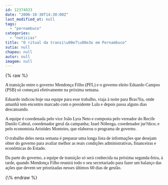 ```yaml
---
id: 12374033
date: "2006-10-30T14:30:00Z"
last_modified_at: null
tags:
  - "pernambuco"
categories:
  - "noticias"
title: "O ritual da transi\u00e7\u00e3o em Pernambuco"
sutia: null
chapeu: null
autor: null
imagem: null
---
```

{\% raw %}
<p><P><FONT face=Verdana>A transição entre o governo Mendonça Filho (PFL) e o governo eleito Eduardo Campos (PSB) só começará efetivamente na próxima semana.</FONT></P></p>
<p><P><FONT face=Verdana>Eduardo indicou hoje sua equipe para esse trabalho, viaja à noite para Bras?lia, onde amanhã tem encontro marcado com o presidente Lula e depois passa alguns dias descansando.</FONT></P></p>
<p><P><FONT face=Verdana>A equipe é coordenada pelo vice João Lyra Neto e composta pelo vereador do Recife Danilo Cabral, coordenador geral da campanha; Izael Nóbrega, coordenador jur?dico; e pelo economista Aristides Monteiro, que elaborou o programa de governo.</FONT></P></p>
<p><P><FONT face=Verdana>O trabalho deles nesta semana é preparar uma longa lista de informações que desejam obter do governo para avaliar melhor as reais condições administrativas, financeiras e econômicas do Estado.</FONT></P></p>
<p><P><FONT face=Verdana>Da parte do governo, a equipe de transição só será conhecida na próxima segunda-feira, à tarde, quando Mendonça Filho reunirá todo o seu secretariado para fazer um balanço das ações que devem ser priorizadas nesses últimos 60 dias de gestão.</FONT></P> </p>
{\% endraw %}